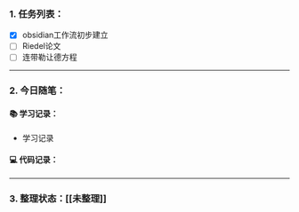 
### 1. 任务列表：

- [x] obsidian工作流初步建立
- [ ] Riedel论文
- [ ] 连带勒让德方程

---

### 2. 今日随笔：

#### 📚 学习记录：

-  学习记录

#### 💻 代码记录：


---

### 3. 整理状态：[[未整理]]


